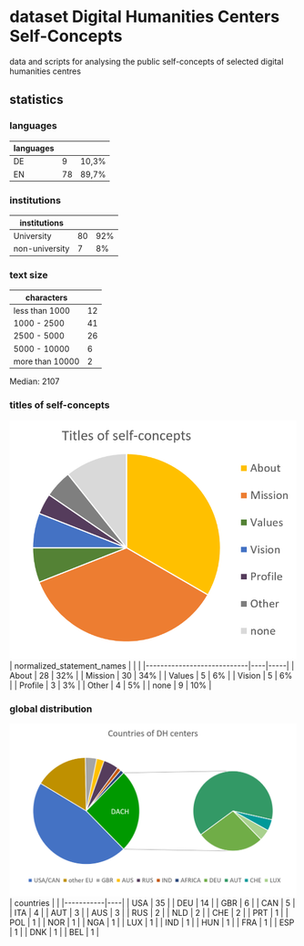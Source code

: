 # dataset Digital Humanities Centers Self-Concepts
data and scripts for analysing the public self-concepts of selected digital humanities centres

## statistics
### languages
| languages |    |       |
|----------|----|-------|
| DE       | 9  | 10,3% |
| EN       | 78 | 89,7% |
### institutions
| institutions   |    |     |
|----------------|----|-----|
| University     | 80 | 92% |
| non-university | 7  | 8%  |
### text size
| characters      |      |
|-----------------|------|
| less than 1000  | 12   |
| 1000 - 2500     | 41   |
| 2500 - 5000     | 26   |
| 5000 - 10000    | 6    |
| more than 10000 | 2    |

Median: 2107

### titles of self-concepts
![Titles of self-concepts](/figures/dh-centers-concept-titles.png)
| normalized_statement_names |    |     |
|----------------------------|----|-----|
| About                      | 28 | 32% |
| Mission                    | 30 | 34% |
| Values                     | 5  | 6%  |
| Vision                     | 5  | 6%  |
| Profile                    | 3  | 3%  |
| Other                      | 4  | 5%  |
| none                       | 9  | 10% |

### global distribution
![Countries of DH centers](/figures/dh-centers-countries.png)
| countries |    |
|-----------|----|
| USA       | 35 |
| DEU       | 14 |
| GBR       | 6  |
| CAN       | 5  |
| ITA       | 4  |
| AUT       | 3  |
| AUS       | 3  |
| RUS       | 2  |
| NLD       | 2  |
| CHE       | 2  |
| PRT       | 1  |
| POL       | 1  |
| NOR       | 1  |
| NGA       | 1  |
| LUX       | 1  |
| IND       | 1  |
| HUN       | 1  |
| FRA       | 1  |
| ESP       | 1  |
| DNK       | 1  |
| BEL       | 1  |
